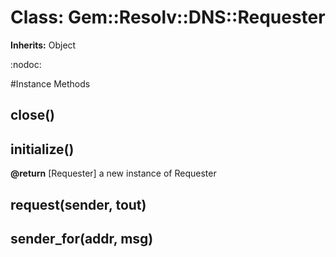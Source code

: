 # Class: Gem::Resolv::DNS::Requester
**Inherits:** Object
    

:nodoc:



#Instance Methods
## close() [](#method-i-close)

## initialize() [](#method-i-initialize)

**@return** [Requester] a new instance of Requester

## request(sender, tout) [](#method-i-request)

## sender_for(addr, msg) [](#method-i-sender_for)

